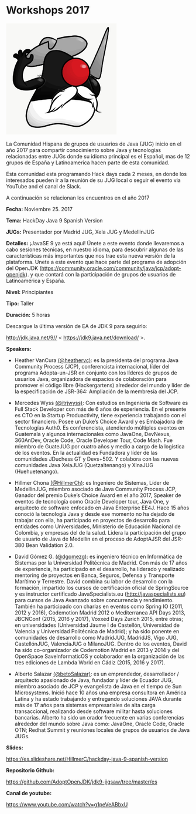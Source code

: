 # Workshops 2017


 <img src="DukijoteDeLaMancha.JPG" alt="" width="302" height="303" />

La Comunidad Hispana de grupos de usuarios de Java (JUG) inicio en el año 2017 para compartir conocimiento sobre Java y tecnologias relacionadas entre JUGs donde su idioma principal es el Español, mas de 12 grupos de España y Latinoamerica hacen parte de esta comunidad.

Esta comunidad esta programando Hack days cada 2 meses, en donde los interesados pueden ir a la reunión de su JUG local o seguir el evento via YouTube and el canal de Slack.

A continuación se relacionan los encuentros en el año 2017


**Fecha:** Noviembre 25. 2017

**Tema:** HackDay Java 9 Spanish Version

**JUGs:** Presentador por Madrid JUG, Xela JUG y MedellinJUG 

**Detalles:**
¡JavaSE 9 ya está aquí! Únete a este evento donde llevaremos a cabo sesiones técnicas, en nuestro idioma, para descubrir algunas de las características más importantes que nos trae esta nueva versión de la plataforma. Unete a este evento que hace parte del programa de adopción del OpenJDK (https://community.oracle.com/community/java/jcp/adopt-openjdk). y que contará con la participación de grupos de usuarios de Latinoamérica y España.

**Nivel:** Principiantes

**Tipo:** Taller

**Duración:** 5 horas

Descargue la última versión de EA de JDK 9 para seguirlo:

http://jdk.java.net/9// < https://jdk9.java.net/download/ >.


**Speakers:**

* Heather VanCura [(@heathervc)](https://twitter.com/heathervcx): es la presidenta del programa Java Community Process (JCP), conferencista internacional, líder del programa Adopta-un-JSR en conjunto con los líderes de grupos de usuarios Java, organizadora de espacios de colaboración para promover el código libre (Hackergartens) alrededor del mundo y líder de la especificación de JSR-364: Ampliación de la membresía del JCP.

* Mercedes Wyss [(@itrjwyss)](https://twitter.com/itrjwyss): Con estudios en Ingeniería de Software es Full Stack Developer con más de 6 años de experiencia. En el presente es CTO en la Startup Produactivity, tiene experiencia trabajando con el sector financiero. Posee un Duke’s Choice Award y es Embajadora de Tecnologías Auth0. Es conferencista, atendiendo múltiples eventos en Guatemala y algunos internacionales como JavaOne, DevNexus, 360AnDev, Oracle Code, Oracle Developer Tour, Code Mash. Fue miembro de GuateJUG por cuatro años y medio a cargo de la logística de los eventos. En la actualidad es Fundadora y líder de las comunidades JDuchess GT y Devs+502. Y colabora con las nuevas comunidades Java XelaJUG (Quetzaltenango) y XinaJUG (Huehuetenango).

* Hillmer Chona [(@HillmerCh)](https://twitter.com/HillmerCh): es Ingeniero de Sistemas, Líder de MedellinJUG, miembro asociado de Java Community Process JCP, Ganador del premio Duke’s Choice Award en el año 2017, Speaker de eventos de tecnología como Oracle Developer tour, Java One, y arquitecto de software enfocado en Java Enterprise EE4J. Hace 15 años conoció la tecnología Java y desde ese momento no ha dejado de trabajar con ella, ha participado en proyectos de desarrollo para entidades como Universidades, Ministerio de Educación Nacional de Colombia, y empresas del de la salud. Lidera la participación del grupo de usuario de Java de Medellín en el proceso de AdoptAJSR del JSR-380 Bean Validation 2.0.

* David Gómez G. [(@dgomezg)](https://twitter.com/dgomezg): es ingeniero técnico en Informática de Sistemas por la Universidad Politécnica de Madrid. Con más de 17 años de experiencia, ha participado en el desarrollo, ha liderado y realizado mentoring de proyectos en Banca, Seguros, Defensa y Transporte Marítimo y Terrestre. David combina su labor de desarrollo con la formación, impartido los cursos de certificación oficial de SpringSource y es instructor certificado JavaSpecialists.eu (http://javaspecialists.eu) para cursos de Java Avanzado sobre concurrencia y rendimiento. También ha participado con charlas en eventos como Spring IO (2011, 2012 y 2016), Codemotion Madrid 2012 o Mediterranea API Days 2013, JBCNConf (2015, 2016 y 2017), Voxxed Days Zurich 2015, entre otras; en universidades (Universidad Jaume I de Castellón, Universidad de Valencia y Universidad Politécnica de Madrid); y ha sido ponente en comunidades de desarrollo como MadridJUG, MadridJS, Vigo JUG, CastellónJUG, ValenciaJUG o MilanoJUG. Dentro de los eventos, David ha sido co-organizador de Codemotion Madrid en 2013 y 2014 y del OpenSpace SaveInformaticOS y colaborador en la organización de las tres ediciones de Lambda World en Cádiz (2015, 2016 y 2017).

* Alberto Salazar [(@betoSalazar)](https://twitter.com/betosalazar?lang=en): es un emprendedor, desarrollador / arquitecto apasionado de Java, fundador y líder de Ecuador JUG, miembro asociado de JCP y evangelista de Java en el tiempo de Sun Microsystems. Inició hace 10 años una empresa consultora en América Latina y ha estado trabajando y entregando soluciones JAVA durante más de 17 años para sistemas empresariales de alta carga transaccional, realizando desde software militar hasta soluciones bancarias. Alberto ha sido un orador frecuente en varias conferencias alrededor del mundo sobre Java como: JavaOne, Oracle Code, Oracle OTN; Redhat Summit y reuniones locales de grupos de usuarios de Java JUGs.

**Slides:** 

https://es.slideshare.net/HillmerC/hackday-java-9-spanish-version

**Repositorio Github:** 

https://github.com/AdoptOpenJDK/jdk9-jigsaw/tree/master/es

**Canal de youtube:** 

https://www.youtube.com/watch?v=g1peVeABbxU




